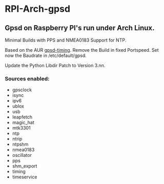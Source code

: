 # RPI-Arch-gpsd
## Gpsd on Raspberry PI's run under Arch Linux.
Minimal Builds with PPS and NMEA0183 Support for NTP.

Based on the AUR [gpsd-timing](https://aur.archlinux.org/packages/gpsd-timing/).
Remove the Build in fixed Portspeed.
Set now the Baudrate in /etc/default/gpsd.

Update the Python Libdir Patch to Version 3.nn.

### Sources enabled:

* gpsclock
* isync
* ipv6
* ublox
* usb
* leapfetch
* magic_hat
* mtk3301
* ntp
* ntrip
* ntpshm
* nmea0183
* oscillator
* pps
* shm_export
* timing
* timeservice
